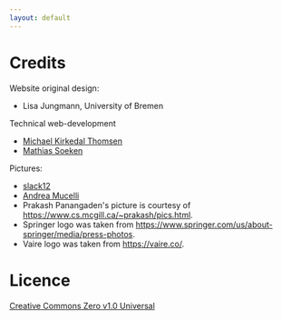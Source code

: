 ```yaml
---
layout: default
---
```


# Credits

Website original design:

- Lisa Jungmann, University of Bremen

Technical web-development

- [Michael Kirkedal Thomsen](https://researchprofiles.ku.dk/en/persons/michael-kirkedal-thomsen)
- [Mathias Soeken](http://msoeken.github.io)

Pictures:

- [slack12](https://www.flickr.com/photos/slack12/1463931003/)
- [Andrea Mucelli](https://www.flickr.com/photos/bluestardrop/12995816265)
- Prakash Panangaden's picture is courtesy of <https://www.cs.mcgill.ca/~prakash/pics.html>.
- Springer logo was taken from <https://www.springer.com/us/about-springer/media/press-photos>.
- Vaire logo was taken from <https://vaire.co/>.

# Licence

[Creative Commons Zero v1.0 Universal](https://github.com/reversible-computation/reversible-computation.github.io?tab=CC0-1.0-1-ov-file)
